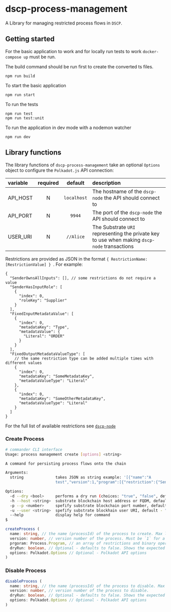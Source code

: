 # dscp-process-management

A Library for managing restricted process flows in `DSCP`.

## Getting started

For the basic application to work and for locally run tests to work `docker-compose up` must be run.

The build command should be run first to create the converted ts files.

```shell
npm run build
```

To start the basic application

```shell
npm run start
```

To run the tests

```shell
npm run test
npm run test:unit
```

To run the application in dev mode with a nodemon watcher

```shell
npm run dev
```

## Library functions

The library functions of `dscp-process-management` take an optional `Options` object to configure the `Polkadot.js` API connection:

| variable | required |   default   | description                                                                                  |
| :------- | :------: | :---------: | :------------------------------------------------------------------------------------------- |
| API_HOST |    N     | `localhost` | The hostname of the `dscp-node` the API should connect to                                    |
| API_PORT |    N     |   `9944`    | The port of the `dscp-node` the API should connect to                                        |
| USER_URI |    N     |  `//Alice`  | The Substrate `URI` representing the private key to use when making `dscp-node` transactions |

Restrictions are provided as JSON in the format `{ RestrictionName: [RestrictionValue] } `. For example:

```
{
  "SenderOwnsAllInputs": [], // some restrictions do not require a value
  "SenderHasInputRole": [
    {
      "index": 0,
      "roleKey": "Supplier"
    }
  ],
  "FixedInputMetadataValue": [
    {
      "index": 0,
      "metadataKey": "Type",
      "metadataValue": {
        "Literal": "ORDER"
      }
    }
  ],
  "FixedOutputMetadataValueType": [
    // the same restriction type can be added multiple times with different values
    {
      "index": 0,
      "metadataKey": "SomeMetadataKey",
      "metadataValueType": "Literal"
    },
    {
      "index": 0,
      "metadataKey": "SomeOtherMetadataKey",
      "metadataValueType": "Literal"
    }
  ]
}
```

For the full list of available restrictions see [`dscp-node`](https://github.com/digicatapult/dscp-node/blob/main/pallets/process-validation/src/restrictions.rs)

### Create Process

```sh
# commander CLI interface
Usage: process management create [options] <string>

A command for persisting process flows onto the chain

Arguments:
  string              takes JSON as string example: '[{"name":"A
                      test","version":1,"program":[{"restriction":{"SenderOwnsAllInputs":{}}},{"restriction":{"SenderHasInputRole":{"index":0,"roleKey":"Supplier"}}},{"op":"and"},{"restriction":{"FixedOutputMetadataValueType":{"index":0,"metadataKey":"SomeMetadataKey","metadataValueType":"Literal"}}},{"restriction":{"FixedOutputMedataValueType":{"index":0,"metadataKey":"SomeOtherMetadataKey","metadataValueType":"File"}}},{"op":"and"},{"op":"and"}]}]'

Options:
  -d --dry <bool>     performs a dry run (choices: "true", "false", default: false)
  -h --host <string>  substrate blockchain host address or FQDM, default - "localhost" (default: "localhost")
  -p --p <number>     spefify substrate blockchain port number, default - 9944 (default: 9944)
  -u --user <string>  spefify substrate blockhain user URI, default - "//Alice" (default: "//Alice")
  --help              display help for command
$ 
```

```typescript
createProcess (
  name: string, // the name (processId) of the process to create. Max length 32 bytes
  version: number, // version number of the process. Must be `1` for a new process or one higher than the version of an existing process
  prgoram: Process.Program, // an array of restrictions and binary operators
  dryRun: boolean, // Optional - defaults to false. Shows the expected result of creating the process, without actually running the transaction
  options: Polkadot.Options // Optional - Polkadot API options
)
```

### Disable Process

```typescript
disableProcess (
  name: string, // the name (processId) of the process to disable. Max length 32 bytes
  version: number, // version number of the process to disable.
  dryRun: boolean, // Optional - defaults to false. Shows the expected result of disabling the process, without actually running the transaction
  options: Polkadot.Options // Optional - Polkadot API options
)
```
